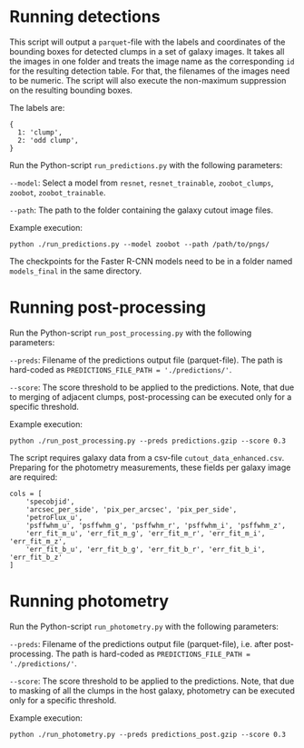 # Running detections
This script will output a `parquet`-file with the labels and coordinates of the bounding boxes for detected clumps in a set of galaxy images. It takes all the images in one folder and treats the image name as the corresponding `id` for the resulting detection table. For that, the filenames of the images need to be numeric.
The script will also execute the non-maximum suppression on the resulting bounding boxes.

The labels are:

```
{
  1: 'clump',
  2: 'odd clump',
}
```

Run the Python-script `run_predictions.py` with the following parameters:

`--model`: Select a model from `resnet`, `resnet_trainable`, `zoobot_clumps`, `zoobot`, `zoobot_trainable`.

`--path`: The path to the folder containing the galaxy cutout image files.

Example execution:

```
python ./run_predictions.py --model zoobot --path /path/to/pngs/
```
The checkpoints for the Faster R-CNN models need to be in a folder named `models_final` in the same directory.

# Running post-processing
Run the Python-script `run_post_processing.py` with the following parameters:

`--preds`: Filename of the predictions output file (parquet-file). The path is hard-coded as `PREDICTIONS_FILE_PATH = './predictions/'`.

`--score`: The score threshold to be applied to the predictions. Note, that due to merging of adjacent clumps, post-processing can be executed only for a specific threshold.

Example execution:

```
python ./run_post_processing.py --preds predictions.gzip --score 0.3
```

The script requires galaxy data from a csv-file `cutout_data_enhanced.csv`. Preparing for the photometry measurements, these fields per galaxy image are required:
```
cols = [
    'specobjid', 
    'arcsec_per_side', 'pix_per_arcsec', 'pix_per_side',
    'petroFlux_u',
    'psffwhm_u', 'psffwhm_g', 'psffwhm_r', 'psffwhm_i', 'psffwhm_z',
    'err_fit_m_u', 'err_fit_m_g', 'err_fit_m_r', 'err_fit_m_i', 'err_fit_m_z', 
    'err_fit_b_u', 'err_fit_b_g', 'err_fit_b_r', 'err_fit_b_i', 'err_fit_b_z'
]
```

# Running photometry
Run the Python-script `run_photometry.py` with the following parameters:

`--preds`: Filename of the predictions output file (parquet-file), i.e. after post-processing. The path is hard-coded as `PREDICTIONS_FILE_PATH = './predictions/'`.

`--score`: The score threshold to be applied to the predictions. Note, that due to masking of all the clumps in the host galaxy, photometry can be executed only for a specific threshold.

Example execution:

```
python ./run_photometry.py --preds predictions_post.gzip --score 0.3
```
